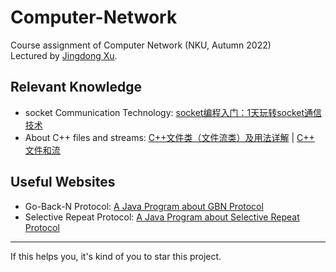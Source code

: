 # Computer-Network
Course assignment of Computer Network (NKU, Autumn 2022)   
Lectured by [Jingdong Xu](https://cc.nankai.edu.cn/2021/0323/c13619a490373/page.htm).

## Relevant Knowledge
- socket Communication Technology: [socket编程入门：1天玩转socket通信技术](http://c.biancheng.net/socket/)
- About C++ files and streams: [C++文件类（文件流类）及用法详解](http://c.biancheng.net/view/7591.html) | [C++ 文件和流](https://www.runoob.com/cplusplus/cpp-files-streams.html)

## Useful Websites
- Go-Back-N Protocol: [A Java Program about GBN Protocol](https://media.pearsoncmg.com/ph/esm/ecs_kurose_compnetwork_8/cw/content/interactiveanimations/go-back-n-protocol/index.html)
- Selective Repeat Protocol: [A Java Program about Selective Repeat Protocol](https://media.pearsoncmg.com/ph/esm/ecs_kurose_compnetwork_8/cw/content/interactiveanimations/selective-repeat-protocol/index.html)




---
If this helps you, it's kind of you to star this project.
